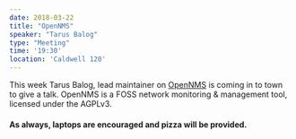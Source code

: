 ```yaml
---
date: 2018-03-22
title: "OpenNMS"
speaker: "Tarus Balog"
type: "Meeting"
time: '19:30'
location: 'Caldwell 120'
---
```


This week Tarus Balog, lead maintainer on [OpenNMS](https://www.opennms.org/en) is coming in to town to give a talk. OpenNMS is a FOSS network monitoring & management tool, licensed under the AGPLv3.

#### As always, laptops are encouraged and pizza will be provided.
